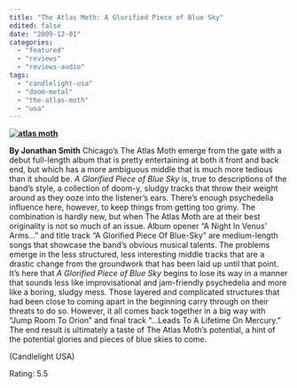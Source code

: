 ```yaml
---
title: "The Atlas Moth: A Glorified Piece of Blue Sky"
edited: false
date: "2009-12-01"
categories:
  - "featured"
  - "reviews"
  - "reviews-audio"
tags:
  - "candlelight-usa"
  - "doom-metal"
  - "the-atlas-moth"
  - "usa"
---
```


**[![atlas moth](http://www.hellbound.ca/wp-content/uploads/2009/12/atlas-moth.jpg "atlas moth")](http://www.hellbound.ca/wp-content/uploads/2009/12/atlas-moth.jpg)**

**By Jonathan Smith** Chicago’s The Atlas Moth emerge from the gate with a debut full-length album that is pretty entertaining at both it front and back end, but which has a more ambiguous middle that is much more tedious than it should be. _A Glorified Piece of Blue Sky_ is, true to descriptions of the band’s style, a collection of doom-y, sludgy tracks that throw their weight around as they ooze into the listener’s ears. There’s enough psychedelia influence here, however, to keep things from getting too grimy. The combination is hardly new, but when The Atlas Moth are at their best originality is not so much of an issue. Album opener “A Night In Venus' Arms...” and title track “A Glorified Piece Of Blue-Sky” are medium-length songs that showcase the band’s obvious musical talents. The problems emerge in the less structured, less interesting middle tracks that are a drastic change from the groundwork that has been laid up until that point. It’s here that _A Glorified Piece of Blue Sky_ begins to lose its way in a manner that sounds less like improvisational and jam-friendly psychedelia and more like a boring, sludgy mess. Those layered and complicated structures that had been close to coming apart in the beginning carry through on their threats to do so. However, it all comes back together in a big way with “Jump Room To Orion” and final track “...Leads To A Lifetime On Mercury.” The end result is ultimately a taste of The Atlas Moth’s potential, a hint of the potential glories and pieces of blue skies to come.

(Candlelight USA)

Rating: 5.5
